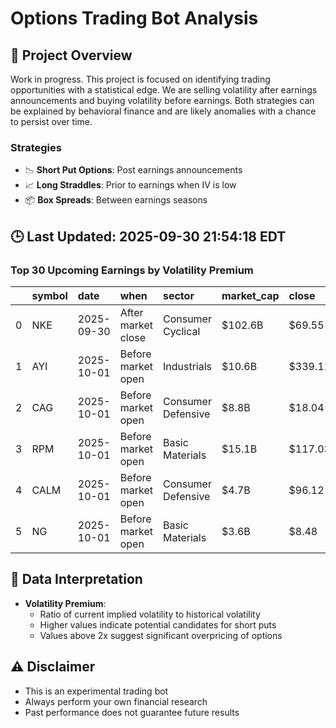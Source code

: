 # Options Trading Bot Analysis

## 🚀 Project Overview
Work in progress. This project is focused on identifying trading opportunities with a statistical edge.
We are selling volatility after earnings announcements and buying volatility before earnings.
Both strategies can be explained by behavioral finance and are likely anomalies with a chance to persist over time.

### Strategies
- 📉 **Short Put Options**: Post earnings announcements
- 📈 **Long Straddles**: Prior to earnings when IV is low
- 📦 **Box Spreads**: Between earnings seasons

## 🕒 Last Updated: 2025-09-30 21:54:18 EDT

### Top 30 Upcoming Earnings by Volatility Premium

|    | symbol   | date       | when               | sector             | market_cap   | close   | hv_current   | iv_current   | vol_premium   |
|---:|:---------|:-----------|:-------------------|:-------------------|:-------------|:--------|:-------------|:-------------|:--------------|
|  0 | NKE      | 2025-09-30 | After market close | Consumer Cyclical  | $102.6B      | $69.55  | 20.20%       | 45.98%       | 2.28x         |
|  1 | AYI      | 2025-10-01 | Before market open | Industrials        | $10.6B       | $339.11 | 24.26%       | 39.88%       | 1.64x         |
|  2 | CAG      | 2025-10-01 | Before market open | Consumer Defensive | $8.8B        | $18.04  | 24.07%       | 38.12%       | 1.58x         |
|  3 | RPM      | 2025-10-01 | Before market open | Basic Materials    | $15.1B       | $117.03 | 22.22%       | 33.33%       | 1.50x         |
|  4 | CALM     | 2025-10-01 | Before market open | Consumer Defensive | $4.7B        | $96.12  | 33.41%       | 44.05%       | 1.32x         |
|  5 | NG       | 2025-10-01 | Before market open | Basic Materials    | $3.6B        | $8.48   | nan%         | nan%         | nanx          |

## 📝 Data Interpretation

- **Volatility Premium**: 
  - Ratio of current implied volatility to historical volatility
  - Higher values indicate potential candidates for short puts
  - Values above 2x suggest significant overpricing of options

## ⚠️ Disclaimer
- This is an experimental trading bot
- Always perform your own financial research
- Past performance does not guarantee future results

